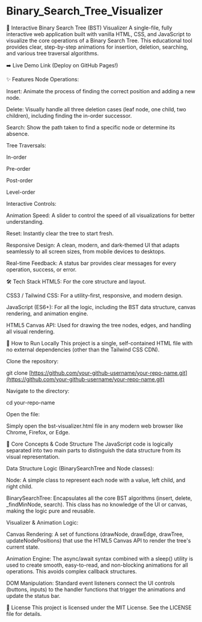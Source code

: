 # Binary_Search_Tree_Visualizer
🌳 Interactive Binary Search Tree (BST) Visualizer
A single-file, fully interactive web application built with vanilla HTML, CSS, and JavaScript to visualize the core operations of a Binary Search Tree. This educational tool provides clear, step-by-step animations for insertion, deletion, searching, and various tree traversal algorithms.

➡️ Live Demo Link (Deploy on GitHub Pages!)

✨ Features
Node Operations:

Insert: Animate the process of finding the correct position and adding a new node.

Delete: Visually handle all three deletion cases (leaf node, one child, two children), including finding the in-order successor.

Search: Show the path taken to find a specific node or determine its absence.

Tree Traversals:

In-order

Pre-order

Post-order

Level-order

Interactive Controls:

Animation Speed: A slider to control the speed of all visualizations for better understanding.

Reset: Instantly clear the tree to start fresh.

Responsive Design: A clean, modern, and dark-themed UI that adapts seamlessly to all screen sizes, from mobile devices to desktops.

Real-time Feedback: A status bar provides clear messages for every operation, success, or error.

🛠️ Tech Stack
HTML5: For the core structure and layout.

CSS3 / Tailwind CSS: For a utility-first, responsive, and modern design.

JavaScript (ES6+): For all the logic, including the BST data structure, canvas rendering, and animation engine.

HTML5 Canvas API: Used for drawing the tree nodes, edges, and handling all visual rendering.

🚀 How to Run Locally
This project is a single, self-contained HTML file with no external dependencies (other than the Tailwind CSS CDN).

Clone the repository:

git clone [https://github.com/your-github-username/your-repo-name.git](https://github.com/your-github-username/your-repo-name.git)

Navigate to the directory:

cd your-repo-name

Open the file:

Simply open the bst-visualizer.html file in any modern web browser like Chrome, Firefox, or Edge.

🧠 Core Concepts & Code Structure
The JavaScript code is logically separated into two main parts to distinguish the data structure from its visual representation.

Data Structure Logic (BinarySearchTree and Node classes):

Node: A simple class to represent each node with a value, left child, and right child.

BinarySearchTree: Encapsulates all the core BST algorithms (insert, delete, _findMinNode, search). This class has no knowledge of the UI or canvas, making the logic pure and reusable.

Visualizer & Animation Logic:

Canvas Rendering: A set of functions (drawNode, drawEdge, drawTree, updateNodePositions) that use the HTML5 Canvas API to render the tree's current state.

Animation Engine: The async/await syntax combined with a sleep() utility is used to create smooth, easy-to-read, and non-blocking animations for all operations. This avoids complex callback structures.

DOM Manipulation: Standard event listeners connect the UI controls (buttons, inputs) to the handler functions that trigger the animations and update the status bar.

📜 License
This project is licensed under the MIT License. See the LICENSE file for details.
